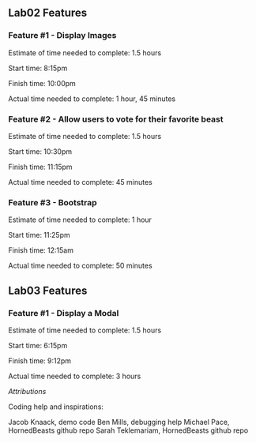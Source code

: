 
## Lab02 Features

### Feature #1 - Display Images

Estimate of time needed to complete: 1.5 hours

Start time: 8:15pm

Finish time: 10:00pm

Actual time needed to complete: 1 hour, 45 minutes

### Feature #2 - Allow users to vote for their favorite beast

Estimate of time needed to complete: 1.5 hours

Start time: 10:30pm

Finish time: 11:15pm

Actual time needed to complete: 45 minutes

### Feature #3 - Bootstrap

Estimate of time needed to complete: 1 hour

Start time: 11:25pm

Finish time: 12:15am

Actual time needed to complete: 50 minutes

## Lab03 Features

### Feature #1 - Display a Modal

Estimate of time needed to complete: 1.5 hours

Start time: 6:15pm

Finish time: 9:12pm

Actual time needed to complete: 3 hours


*Attributions*

Coding help and inspirations:

Jacob Knaack, demo code
Ben Mills, debugging help
Michael Pace, HornedBeasts github repo
Sarah Teklemariam, HornedBeasts github repo




